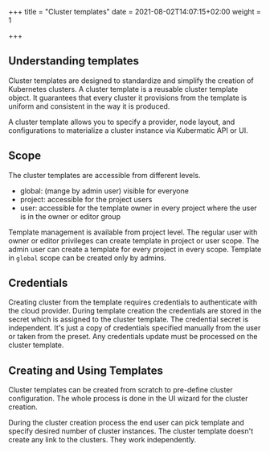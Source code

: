 +++
title = "Cluster templates"
date = 2021-08-02T14:07:15+02:00
weight = 1

+++

## Understanding templates
Cluster templates are designed to standardize and simplify the creation of Kubernetes clusters. A cluster template is a
reusable cluster template object. It guarantees that every cluster it provisions from the template is uniform and consistent
in the way it is produced.

A cluster template allows you to specify a provider, node layout, and configurations to materialize a cluster instance
via Kubermatic API or UI.

## Scope
The cluster templates are accessible from different levels.
 - global: (mange by admin user) visible for everyone
 - project: accessible for the project users
 - user: accessible for the template owner in every project where the user is in the owner or editor group

Template management is available from project level.
The regular user with owner or editor privileges can create template in project or user scope.
The admin user can create a template for every project in every scope. Template in `global` scope can be created only by admins.

## Credentials
Creating cluster from the template requires credentials to authenticate with the cloud provider. During template creation
the credentials are stored in the secret which is assigned to the cluster template. The credential secret is independent.
It's just a copy of credentials specified manually from the user or taken from the preset. Any credentials update must be
processed on the cluster template.

## Creating and Using Templates
Cluster templates can be created from scratch to pre-define cluster configuration. The whole process is done in the UI wizard for the cluster creation.

During the cluster creation process the end user can pick template and specify desired number of cluster instances.
The cluster template doesn't create any link to the clusters. They work independently.
